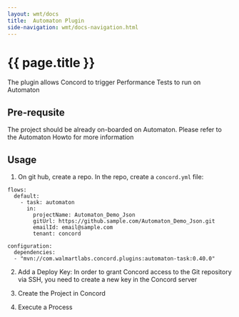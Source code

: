 ```yaml
---
layout: wmt/docs
title:  Automaton Plugin
side-navigation: wmt/docs-navigation.html
---
```


# {{ page.title }}

The plugin allows Concord to trigger Performance Tests to run on Automaton

## Pre-requsite

The project should be already on-boarded on Automaton.
Please refer to the Automaton Howto for more information

## Usage

1) On git hub, create a repo.  In the repo, create a `concord.yml` file:

 ```
 flows:
   default:
     - task: automaton
       in:
         projectName: Automaton_Demo_Json
         gitUrl: https://github.sample.com/Automaton_Demo_Json.git
         emailId: email@sample.com
         tenant: concord

 configuration:
   dependencies:
   - "mvn://com.walmartlabs.concord.plugins:automaton-task:0.40.0"
 ```

2) Add a Deploy Key: In order to grant Concord access to the Git repository via SSH, you need to create a new key in the Concord server

3) Create the Project in Concord

4) Execute a Process
